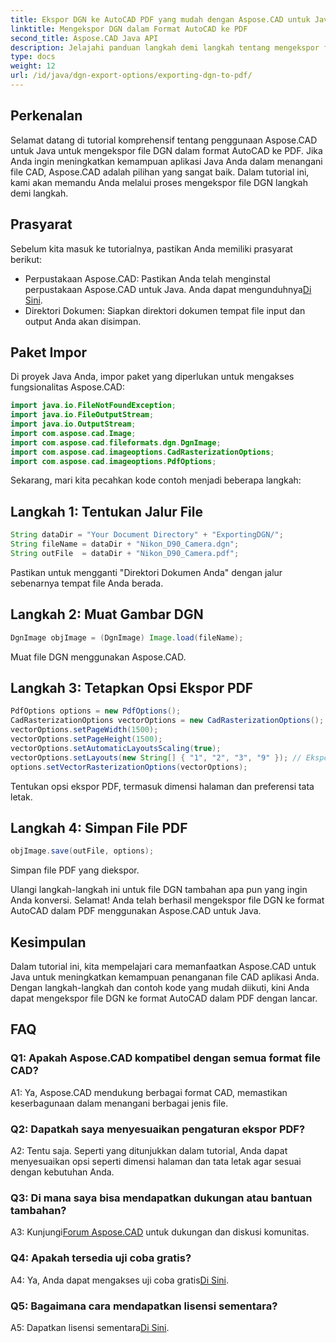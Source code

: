 ```yaml
---
title: Ekspor DGN ke AutoCAD PDF yang mudah dengan Aspose.CAD untuk Java
linktitle: Mengekspor DGN dalam Format AutoCAD ke PDF
second_title: Aspose.CAD Java API
description: Jelajahi panduan langkah demi langkah tentang mengekspor file DGN ke format AutoCAD dalam PDF menggunakan Aspose.CAD untuk Java. Tingkatkan kemampuan penanganan CAD aplikasi Java Anda dengan mudah.
type: docs
weight: 12
url: /id/java/dgn-export-options/exporting-dgn-to-pdf/
---
```

## Perkenalan

Selamat datang di tutorial komprehensif tentang penggunaan Aspose.CAD untuk Java untuk mengekspor file DGN dalam format AutoCAD ke PDF. Jika Anda ingin meningkatkan kemampuan aplikasi Java Anda dalam menangani file CAD, Aspose.CAD adalah pilihan yang sangat baik. Dalam tutorial ini, kami akan memandu Anda melalui proses mengekspor file DGN langkah demi langkah.


## Prasyarat
Sebelum kita masuk ke tutorialnya, pastikan Anda memiliki prasyarat berikut:
-  Perpustakaan Aspose.CAD: Pastikan Anda telah menginstal perpustakaan Aspose.CAD untuk Java. Anda dapat mengunduhnya[Di Sini](https://releases.aspose.com/cad/java/).
- Direktori Dokumen: Siapkan direktori dokumen tempat file input dan output Anda akan disimpan.

## Paket Impor

Di proyek Java Anda, impor paket yang diperlukan untuk mengakses fungsionalitas Aspose.CAD:

```java
import java.io.FileNotFoundException;
import java.io.FileOutputStream;
import java.io.OutputStream;
import com.aspose.cad.Image;
import com.aspose.cad.fileformats.dgn.DgnImage;
import com.aspose.cad.imageoptions.CadRasterizationOptions;
import com.aspose.cad.imageoptions.PdfOptions;
```

Sekarang, mari kita pecahkan kode contoh menjadi beberapa langkah:

## Langkah 1: Tentukan Jalur File

```java
String dataDir = "Your Document Directory" + "ExportingDGN/";
String fileName = dataDir + "Nikon_D90_Camera.dgn";
String outFile  = dataDir + "Nikon_D90_Camera.pdf";
```

Pastikan untuk mengganti "Direktori Dokumen Anda" dengan jalur sebenarnya tempat file Anda berada.

## Langkah 2: Muat Gambar DGN

```java
DgnImage objImage = (DgnImage) Image.load(fileName);
```

Muat file DGN menggunakan Aspose.CAD.

## Langkah 3: Tetapkan Opsi Ekspor PDF

```java
PdfOptions options = new PdfOptions();
CadRasterizationOptions vectorOptions = new CadRasterizationOptions();
vectorOptions.setPageWidth(1500);
vectorOptions.setPageHeight(1500);
vectorOptions.setAutomaticLayoutsScaling(true);
vectorOptions.setLayouts(new String[] { "1", "2", "3", "9" }); // Ekspor tampilan tertentu
options.setVectorRasterizationOptions(vectorOptions);
```

Tentukan opsi ekspor PDF, termasuk dimensi halaman dan preferensi tata letak.

## Langkah 4: Simpan File PDF

```java
objImage.save(outFile, options);
```

Simpan file PDF yang diekspor.

Ulangi langkah-langkah ini untuk file DGN tambahan apa pun yang ingin Anda konversi. Selamat! Anda telah berhasil mengekspor file DGN ke format AutoCAD dalam PDF menggunakan Aspose.CAD untuk Java.

## Kesimpulan

Dalam tutorial ini, kita mempelajari cara memanfaatkan Aspose.CAD untuk Java untuk meningkatkan kemampuan penanganan file CAD aplikasi Anda. Dengan langkah-langkah dan contoh kode yang mudah diikuti, kini Anda dapat mengekspor file DGN ke format AutoCAD dalam PDF dengan lancar.

## FAQ

### Q1: Apakah Aspose.CAD kompatibel dengan semua format file CAD?

A1: Ya, Aspose.CAD mendukung berbagai format CAD, memastikan keserbagunaan dalam menangani berbagai jenis file.

### Q2: Dapatkah saya menyesuaikan pengaturan ekspor PDF?

A2: Tentu saja. Seperti yang ditunjukkan dalam tutorial, Anda dapat menyesuaikan opsi seperti dimensi halaman dan tata letak agar sesuai dengan kebutuhan Anda.

### Q3: Di mana saya bisa mendapatkan dukungan atau bantuan tambahan?

 A3: Kunjungi[Forum Aspose.CAD](https://forum.aspose.com/c/cad/19) untuk dukungan dan diskusi komunitas.

### Q4: Apakah tersedia uji coba gratis?

 A4: Ya, Anda dapat mengakses uji coba gratis[Di Sini](https://releases.aspose.com/).

### Q5: Bagaimana cara mendapatkan lisensi sementara?

 A5: Dapatkan lisensi sementara[Di Sini](https://purchase.aspose.com/temporary-license/).